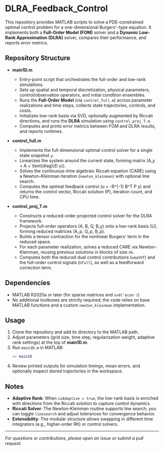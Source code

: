 # DLRA_Feedback_Control

This repository provides MATLAB scripts to solve a PDE-constrained optimal control problem for a one-dimensional Burgers'-type equation. It implements both a **Full-Order Model (FOM)** solver and a **Dynamic Low-Rank Approximation (DLRA)** solver, compares their performance, and reports error metrics.

## Repository Structure

- **main1D.m**
  - Entry-point script that orchestrates the full-order and low-rank simulations.
  - Sets up spatial and temporal discretization, physical parameters, control/observation operators, and initial condition ensembles.
  - Runs the **Full-Order Model** (via `control_full.m`) across parameter realizations and time steps, collects state trajectories, controls, and costs.
  - Initializes low-rank basis via SVD, optionally augmented by Riccati directions, and runs the **DLRA** simulation using `control_proj_T.m`.
  - Computes and prints error metrics between FOM and DLRA results, and reports runtimes.

- **control_full.m**
  - Implements the full-dimensional optimal control solver for a single state snapshot `y`.
  - Linearizes the system around the current state, forming matrix \(A_y = A + \text{diag}(D y)\).
  - Solves the continuous-time algebraic Riccati equation (CARE) using a Newton–Kleinman iteration (`newton_kleinman`) with optional line search.
  - Computes the optimal feedback control \(u = -R^{-1} B^T P y\) and returns the control vector, Riccati solution \(P\), iteration count, and CPU time.

- **control_proj_T.m**
  - Constructs a reduced-order projected control solver for the DLRA framework.
  - Projects full-order operators \(A, B, Q, B_y\) onto a low-rank basis \(U\), forming reduced matrices \(A_p, Q_p, B_p\).
  - Builds a tensor contraction for the nonlinear Burgers' term in the reduced space.
  - For each parameter realization, solves a reduced CARE via Newton–Kleinman, reusing previous solutions in blocks of size `nk`.
  - Computes both the reduced dual control contributions (`umatUT`) and the full-order control signals (`Ufull`), as well as a feedforward correction term.

## Dependencies

- MATLAB R2020a or later (for sparse matrices and `svd('econ')`)
- No additional toolboxes are strictly required; the code relies on base MATLAB functions and a custom `newton_kleinman` implementation.

## Usage

1. Clone the repository and add its directory to the MATLAB path.
2. Adjust parameters (grid size, time step, regularization weight, adaptive rank settings) at the top of **main1D.m**.
3. Run `main1D.m` in MATLAB:
   ```matlab
   >> main1D
   ```
4. Review printed outputs for simulation timings, mean errors, and optionally inspect stored trajectories in the workspace.

## Notes

- **Adaptive Rank**: When `isAdaptive = true`, the low-rank basis is enriched with directions from the Riccati solution to capture control dynamics.
- **Riccati Solver**: The Newton–Kleinman routine supports line search; you can toggle `linesearch` and adjust tolerances for convergence behavior.
- **Extensibility**: The modular structure allows swapping in different time integrators (e.g., higher-order RK) or control solvers.

---
*For questions or contributions, please open an issue or submit a pull request.*

